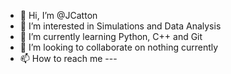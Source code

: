 - 👋 Hi, I’m @JCatton
- 👀 I’m interested in Simulations and Data Analysis
- 🌱 I’m currently learning Python, C++ and Git
- 💞️ I’m looking to collaborate on nothing currently
- 📫 How to reach me ---

<!---
JCatton/JCatton is a ✨ special ✨ repository because its `README.md` (this file) appears on your GitHub profile.
You can click the Preview link to take a look at your changes.
--->
